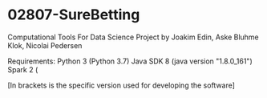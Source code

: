 # 02807-SureBetting
Computational Tools For Data Science Project by Joakim Edin, Aske Bluhme Klok, Nicolai Pedersen


Requirements:
Python 3 (Python 3.7)
Java SDK 8 (java version "1.8.0_161")
Spark 2 (

[In brackets is the specific version used for developing the software]
